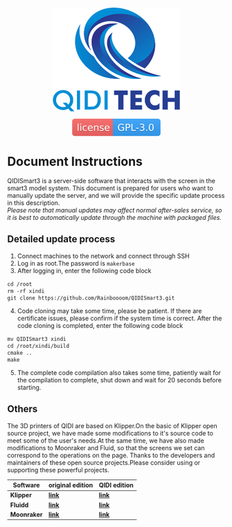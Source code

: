 <p align="center"><img src="https://github.com/Rainboooom/test/blob/main/QIDI.png" height="240" alt="QIDI's logo" /></p>
<p align="center"><a href="/LICENSE"><img alt="GPL-V3.0 License" src="https://github.com/Rainboooom/test/blob/main/qidi.svg"></a></p>

# Document Instructions
QIDISmart3 is a server-side software that interacts with the screen in the smart3 model system. This document is prepared for users who want to manually update the server, and we will provide the specific update process in this description.  
*Please note that manual updates may affect normal after-sales service, so it is best to automatically update through the machine with packaged files.*

## Detailed update process
1. Connect machines to the network and connect through SSH
2. Log in as root.The password is `makerbase`
3. After logging in, enter the following code block
```shell
cd /root
rm -rf xindi
git clone https://github.com/Rainboooom/QIDISmart3.git
```
4. Code cloning may take some time, please be patient. If there are certificate issues, please confirm if the system time is correct. After the code cloning is completed, enter the following code block
```shell
mv QIDISmart3 xindi
cd /root/xindi/build
cmake ..
make
```
5. The complete code compilation also takes some time, patiently wait for the compilation to complete, shut down and wait for 20 seconds before starting.

## Others

The 3D printers of QIDI are based on Klipper.On the basic of Klipper open source project, we have made some modifications to it's source code to meet some of the user's needs.At the same time, we have also made modifications to Moonraker and Fluid, so that the screens we set can correspond to the operations on the page.
Thanks to the developers and maintainers of these open source projects.Please consider using or supporting these powerful projects.

 Software | original edition | QIDI edition
 ----|----|----
**Klipper** | **[link]()** | **[link]()**
**Fluidd** | **[link]()** | **[link]()**
**Moonraker** | **[link]()** | **[link]()**









  
